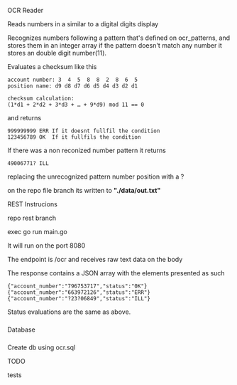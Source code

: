OCR Reader

Reads numbers in a similar to a digital digits display


Recognizes numbers following a pattern that's defined on ocr_patterns, and stores them in an integer array 
if the pattern doesn't match any number it stores an double digit number(11).

Evaluates a checksum like this
```
account number: 3  4  5  8  8  2  8  6  5
position name: d9 d8 d7 d6 d5 d4 d3 d2 d1

checksum calculation:
(1*d1 + 2*d2 + 3*d3 + … + 9*d9) mod 11 == 0
```

and returns 

```
999999999 ERR If it doesnt fullfil the condition
123456789 OK  If it fullfils the condition
```

If there was a non reconized number pattern it returns

```
49006771? ILL
```

replacing the unrecognized pattern number position with a ?

on the repo file branch its written to **"./data/out.txt"**


REST Instrucions

repo rest branch

exec go run main.go

It will run on the port 8080

The endpoint is /ocr and receives raw text data on the body

The response contains a JSON array with the elements presented as such

```
{"account_number":"796753717","status":"0K"}
{"account_number":"663972126","status":"ERR"}
{"account_number":"?23?06849","status":"ILL"}
```

Status evaluations are the same as above.

###
Database
###
Create db using ocr.sql


TODO

tests